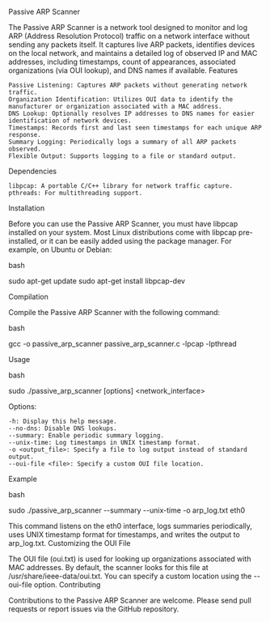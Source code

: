 Passive ARP Scanner

The Passive ARP Scanner is a network tool designed to monitor and log ARP (Address Resolution Protocol) traffic on a network interface without sending any packets itself. It captures live ARP packets, identifies devices on the local network, and maintains a detailed log of observed IP and MAC addresses, including timestamps, count of appearances, associated organizations (via OUI lookup), and DNS names if available.
Features

    Passive Listening: Captures ARP packets without generating network traffic.
    Organization Identification: Utilizes OUI data to identify the manufacturer or organization associated with a MAC address.
    DNS Lookup: Optionally resolves IP addresses to DNS names for easier identification of network devices.
    Timestamps: Records first and last seen timestamps for each unique ARP response.
    Summary Logging: Periodically logs a summary of all ARP packets observed.
    Flexible Output: Supports logging to a file or standard output.

Dependencies

    libpcap: A portable C/C++ library for network traffic capture.
    pthreads: For multithreading support.

Installation

Before you can use the Passive ARP Scanner, you must have libpcap installed on your system. Most Linux distributions come with libpcap pre-installed, or it can be easily added using the package manager. For example, on Ubuntu or Debian:

bash

sudo apt-get update
sudo apt-get install libpcap-dev

Compilation

Compile the Passive ARP Scanner with the following command:

bash

gcc -o passive_arp_scanner passive_arp_scanner.c -lpcap -lpthread

Usage

bash

sudo ./passive_arp_scanner [options] <network_interface>

Options:

    -h: Display this help message.
    --no-dns: Disable DNS lookups.
    --summary: Enable periodic summary logging.
    --unix-time: Log timestamps in UNIX timestamp format.
    -o <output_file>: Specify a file to log output instead of standard output.
    --oui-file <file>: Specify a custom OUI file location.

Example

bash

sudo ./passive_arp_scanner --summary --unix-time -o arp_log.txt eth0

This command listens on the eth0 interface, logs summaries periodically, uses UNIX timestamp format for timestamps, and writes the output to arp_log.txt.
Customizing the OUI File

The OUI file (oui.txt) is used for looking up organizations associated with MAC addresses. By default, the scanner looks for this file at /usr/share/ieee-data/oui.txt. You can specify a custom location using the --oui-file option.
Contributing

Contributions to the Passive ARP Scanner are welcome. Please send pull requests or report issues via the GitHub repository.

